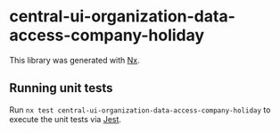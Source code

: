 # central-ui-organization-data-access-company-holiday

This library was generated with [Nx](https://nx.dev).

## Running unit tests

Run `nx test central-ui-organization-data-access-company-holiday` to execute the unit tests via [Jest](https://jestjs.io).

